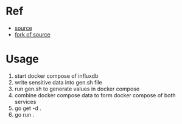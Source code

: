 # Ref
- [source](https://github.com/lux4rd0/sense-collector/issues/9)
- [fork of source](https://github.com/lux4rd0/sense-collector/issues/9) 

# Usage
1. start docker compose of influxdb
1. write sensitive data into gen.sh file
2. run gen.sh to generate values in docker compose
3. combine docker compose data to form docker compose of both services
4. go get -d .
5. go run .
